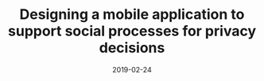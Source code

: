 ---
title: "Designing a mobile application to support social processes for privacy decisions"
date: 2019-02-24
venue: USEC '19
venueFullName: NDSS Workshop on Usable Security and Privacy
submitStatus:
authors: Zaina Aljallad, Wentao Guo, Chhaya Chouhan, Christy LaPerriere, Jess Kropczynski, Pamela Wisnewski, and Heather Lipford
html:
pdf: https://www.ndss-symposium.org/wp-content/uploads/2019/02/usec2019_03-3_Aljallad_paper.pdf
reflection:
talk:
slides:
poster:
code:
demo:
tags:
- "topic: design"
---